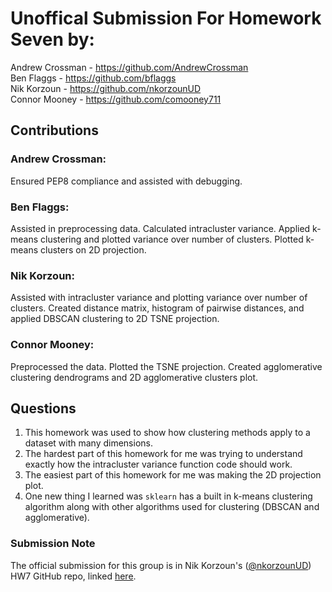 # Unoffical Submission For Homework Seven by:
Andrew Crossman -  https://github.com/AndrewCrossman <br />
Ben Flaggs - https://github.com/bflaggs <br />
Nik Korzoun - https://github.com/nkorzounUD <br />
Connor Mooney - https://github.com/comooney711 <br />

## Contributions
### Andrew Crossman:

Ensured PEP8 compliance and assisted with debugging.

### Ben Flaggs:
Assisted in preprocessing data. Calculated intracluster variance. Applied k-means clustering and plotted variance over number of clusters. Plotted k-means clusters on 2D projection.

### Nik Korzoun:

Assisted with intracluster variance and plotting variance over number of clusters. Created distance matrix, histogram of pairwise distances, and applied DBSCAN clustering to 2D TSNE projection.

### Connor Mooney:
Preprocessed the data. Plotted the TSNE projection. Created agglomerative clustering dendrograms and 2D agglomerative clusters plot.


## Questions
1. This homework was used to show how clustering methods apply to a dataset with many dimensions.
2. The hardest part of this homework for me was trying to understand exactly how the intracluster variance function code should work.
3. The easiest part of this homework for me was making the 2D projection plot.
4. One new thing I learned was `sklearn` has a built in k-means clustering algorithm along with other algorithms used for clustering (DBSCAN and agglomerative).



### Submission Note
The official submission for this group is in Nik Korzoun's ([@nkorzounUD](https://github.com/nkorzounUD)) HW7 GitHub repo, linked [here](https://github.com/nkorzounUD/DSPS_NKorzoun/tree/main/HW7).
